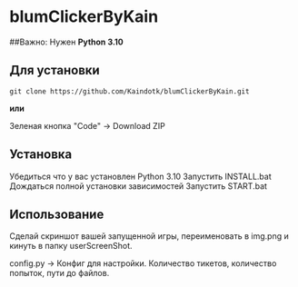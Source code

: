 # blumClickerByKain

##Важно: 
Нужен **Python 3.10**

## Для установки
`git clone https://github.com/Kaindotk/blumClickerByKain.git`

**или**

Зеленая кнопка "Code" -> Download ZIP

## Установка
Убедиться что у вас установлен Python 3.10
Запустить INSTALL.bat
Дождаться полной установки зависимостей
Запустить START.bat

## Использование

Сделай скриншот вашей запущенной игры, переименовать в img.png и кинуть в папку userScreenShot.

config.py -> Конфиг для настройки. Количество тикетов, количество попыток, пути до файлов.
